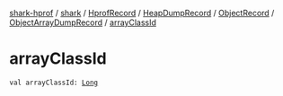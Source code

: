 [shark-hprof](../../../../../index.md) / [shark](../../../../index.md) / [HprofRecord](../../../index.md) / [HeapDumpRecord](../../index.md) / [ObjectRecord](../index.md) / [ObjectArrayDumpRecord](index.md) / [arrayClassId](./array-class-id.md)

# arrayClassId

`val arrayClassId: `[`Long`](https://kotlinlang.org/api/latest/jvm/stdlib/kotlin/-long/index.html)